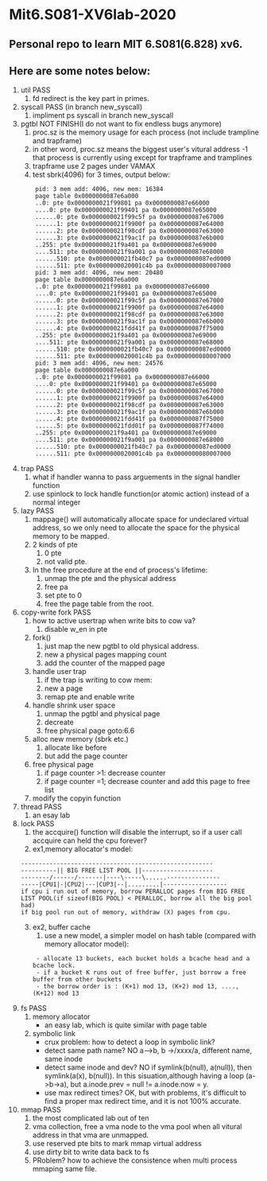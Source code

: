 # Mit6.S081-XV6lab-2020
## Personal repo to learn MIT 6.S081(6.828) xv6.
## Here are some notes below:
1. util PASS 
    1. fd redirect is the key part in primes. 
3. syscall PASS (in branch new_syscall)
    1. impliment ps syscall in branch new_syscall
5. pgtbl NOT FINISH(I do not want to fix endless bugs anymore)
    1. proc.sz is the memory usage for each process (not include trampline and trapframe)
    2. in other word, proc.sz means the biggest user's vitural address -1 that process is currently using except for trapframe and tramplines 
    3. trapframe use 2 pages under VAMAX
    4. test sbrk(4096) for 3 times, output below:
    ```
        pid: 3 mem add: 4096, new mem: 16384
        page table 0x0000000087e6a000
        ..0: pte 0x0000000021f99801 pa 0x0000000087e66000
        ....0: pte 0x0000000021f99401 pa 0x0000000087e65000
        ......0: pte 0x0000000021f99c5f pa 0x0000000087e67000
        ......1: pte 0x0000000021f9900f pa 0x0000000087e64000
        ......2: pte 0x0000000021f98cdf pa 0x0000000087e63000
        ......3: pte 0x0000000021f9ac1f pa 0x0000000087e6b000
        ..255: pte 0x0000000021f9a401 pa 0x0000000087e69000
        ....511: pte 0x0000000021f9a001 pa 0x0000000087e68000
        ......510: pte 0x0000000021fb40c7 pa 0x0000000087ed0000
        ......511: pte 0x0000000020001c4b pa 0x0000000080007000
        pid: 3 mem add: 4096, new mem: 20480
        page table 0x0000000087e6a000
        ..0: pte 0x0000000021f99801 pa 0x0000000087e66000
        ....0: pte 0x0000000021f99401 pa 0x0000000087e65000
        ......0: pte 0x0000000021f99c5f pa 0x0000000087e67000
        ......1: pte 0x0000000021f9900f pa 0x0000000087e64000
        ......2: pte 0x0000000021f98cdf pa 0x0000000087e63000
        ......3: pte 0x0000000021f9ac1f pa 0x0000000087e6b000
        ......4: pte 0x0000000021fdd41f pa 0x0000000087f75000
        ..255: pte 0x0000000021f9a401 pa 0x0000000087e69000
        ....511: pte 0x0000000021f9a001 pa 0x0000000087e68000
        ......510: pte 0x0000000021fb40c7 pa 0x0000000087ed0000
        ......511: pte 0x0000000020001c4b pa 0x0000000080007000
        pid: 3 mem add: 4096, new mem: 24576
        page table 0x0000000087e6a000
        ..0: pte 0x0000000021f99801 pa 0x0000000087e66000
        ....0: pte 0x0000000021f99401 pa 0x0000000087e65000
        ......0: pte 0x0000000021f99c5f pa 0x0000000087e67000
        ......1: pte 0x0000000021f9900f pa 0x0000000087e64000
        ......2: pte 0x0000000021f98cdf pa 0x0000000087e63000
        ......3: pte 0x0000000021f9ac1f pa 0x0000000087e6b000
        ......4: pte 0x0000000021fdd41f pa 0x0000000087f75000
        ......5: pte 0x0000000021fdd01f pa 0x0000000087f74000
        ..255: pte 0x0000000021f9a401 pa 0x0000000087e69000
        ....511: pte 0x0000000021f9a001 pa 0x0000000087e68000
        ......510: pte 0x0000000021fb40c7 pa 0x0000000087ed0000
        ......511: pte 0x0000000020001c4b pa 0x0000000080007000
    ```
4. trap PASS
    1. what if handler wanna to pass arguements in the signal handler function 
    2. use spinlock to lock handle function(or atomic action) instead of a normal integer 
5. lazy PASS 
    1. mappage() will automatically allocate space for undeclared virtual address, so we only need to allocate the space for the physical memory to be mapped. 
    2. 2 kinds of pte
        1. 0 pte
        2. not valid pte. 
    3. In the free procedure at the end of process's lifetime:
        1. unmap the pte and the physical address 
        2. free pa 
        3. set pte to 0 
        4. free the page table from the root. 
6. copy-write fork PASS
    1. how to active usertrap when write bits to cow va? 
        1. disable w_en in pte 
    2. fork()
        1. just map the new pgtbl to old physical address. 
        2. new a physical pages mapping count 
        3. add the counter of the mapped page 
    3. handle user trap
        1. if the trap is writing to cow mem:
        2. new a page 
        3. remap pte and enable write 
    4. handle shrink user space 
        1. unmap the pgtbl and physical page 
        2. decreate 
        3. free physical page goto:6.6
    5. alloc new memory (sbrk etc.)
        1. allocate like before 
        2. but add the page counter 
    6. free physical page 
        1. if page counter >1: decrease counter 
        2. if page counter =1; decrease counter and add this page to free list
    7. modify the copyin function
7. thread PASS
    1. an esay lab
8. lock PASS
    1. the accquire() function will disable the interrupt, so if a user call accquire can held the cpu forever?
    2. ex1,memory allocator's model:
    ```
    ------------------------------------------------------
    ----------|| BIG FREE LIST POOL ||--------------------
    --------/------/-------|----\-----\......---------------
    -----|CPU1|-|CPU2|---|CUP3|--|.........|------------------
    if cpu i run out of memory, borrow PERALLOC pages from BIG FREE LIST POOL(if sizeof(BIG POOL) < PERALLOC, borrow all the big pool had) 
    if big pool run out of memory, withdraw (X) pages from cpu.
    ```
    3. ex2, buffer cache
        1. use a new model, a simpler model on hash table (compared with memory allocator model):
        ```
         - allocate 13 buckets, each bucket holds a bcache head and a bcache lock.
         - if a bucket K runs out of free buffer, just borrow a free buffer from other buckets
         - the borrow order is : (K+1) mod 13, (K+2) mod 13, ...., (K+12) mod 13
         ```
9. fs PASS 
    1. memory allocator
        - an easy lab, which is quite similar with page table 
    2. symbolic link 
        - crux problem: how to detect a loop in symbolic link?
        - detect same path name? NO  a-->b, b ->/xxxx/a, different name, same inode
        - detect same inode and dev? NO if symlink(b(null), a(null)), then symlink(a(x), b(null)). In this sisuation,although having a loop (a->b->a), but a.inode.prev = null != a.inode.now = y. 
        - use max redirect times? OK, but with problems, it's difficult to find a proper max redirect time, and it is not 100% accurate. 
10. mmap PASS
    1. the most complicated lab out of ten 
    2. vma collection, free a vma node to the vma pool when all vitural address  in that vma are unmapped.  
    3. use reserved pte bits to mark mmap virtual address 
    4. use dirty bit to write data back to fs 
    5. PRoblem? how to achieve the consistence when multi process mmaping same file. 
